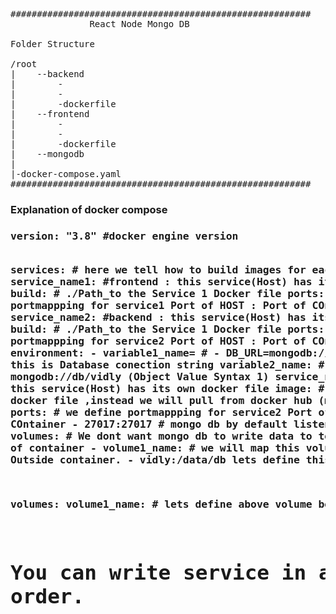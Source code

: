 <pre>
#########################################################
               React Node Mongo DB

Folder Structure

/root
|    --backend
|        -
|        -
|        -dockerfile
|    --frontend
|        -
|        -
|        -dockerfile
|    --mongodb
|
|-docker-compose.yaml      
#########################################################
</pre>
<h3> Explanation of docker compose <h3>
<pre>
version: "3.8" #docker engine version

services:      # here we tell how to build images for each services 
  service_name1: #frontend : this service(Host) has its own docker file
    build: # ./Path_to the Service 1 Docker file 
    ports: # we define portmappping for service1   Port of HOST : Port of COntainer 
      - 3000:3000 
  service_name2: #backend  : this service(Host) has its own docker file
    build: # ./Path_to the Service 1 Docker file 
    ports: # we define portmappping for service2  Port of HOST : Port of COntainer 
      - 3001:3001
    environment:
      - variable1_name= #  - DB_URL=mongodb://db/vidly   (Syntax 1) this is Database conection string
      variable2_name:   #  DB_URL: mongodb://db/vidly    (Object Value Syntax 1)
  service_name3: #mongodb  : this service(Host) has its own docker file
    image: # here we dont have docker file ,instead we will pull from docker hub (mongo:4.0-xenial)
    ports: # we define portmappping for service2   Port of HOST : Port of COntainer 
      - 27017:27017 # mongo db by default listens at port 27017
    volumes: # We dont want mongo db to write data to temporarry file system of container
      - volume1_name:  # we will map this volume to directory Outside container.  - vidly:/data/db lets define this volume also

volumes:
  volume1_name: # lets define above volume before use

  # You can write service in any order.
</pre>

